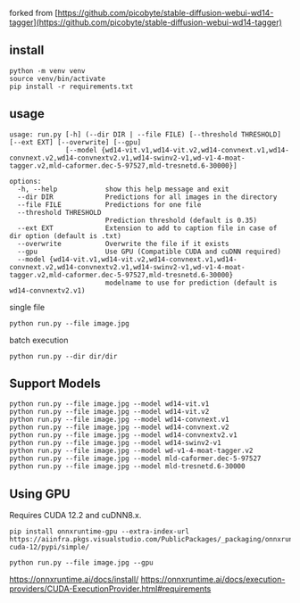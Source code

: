 
forked from [https://github.com/picobyte/stable-diffusion-webui-wd14-tagger](https://github.com/picobyte/stable-diffusion-webui-wd14-tagger)


## install

```
python -m venv venv
source venv/bin/activate
pip install -r requirements.txt
```

## usage

```
usage: run.py [-h] (--dir DIR | --file FILE) [--threshold THRESHOLD] [--ext EXT] [--overwrite] [--gpu]
              [--model {wd14-vit.v1,wd14-vit.v2,wd14-convnext.v1,wd14-convnext.v2,wd14-convnextv2.v1,wd14-swinv2-v1,wd-v1-4-moat-tagger.v2,mld-caformer.dec-5-97527,mld-tresnetd.6-30000}]

options:
  -h, --help            show this help message and exit
  --dir DIR             Predictions for all images in the directory
  --file FILE           Predictions for one file
  --threshold THRESHOLD
                        Prediction threshold (default is 0.35)
  --ext EXT             Extension to add to caption file in case of dir option (default is .txt)
  --overwrite           Overwrite the file if it exists
  --gpu                 Use GPU (Compatible CUDA and cuDNN required)
  --model {wd14-vit.v1,wd14-vit.v2,wd14-convnext.v1,wd14-convnext.v2,wd14-convnextv2.v1,wd14-swinv2-v1,wd-v1-4-moat-tagger.v2,mld-caformer.dec-5-97527,mld-tresnetd.6-30000}
                        modelname to use for prediction (default is wd14-convnextv2.v1)
```

single file

```
python run.py --file image.jpg
```

batch execution

```
python run.py --dir dir/dir
```

## Support Models

```
python run.py --file image.jpg --model wd14-vit.v1
python run.py --file image.jpg --model wd14-vit.v2
python run.py --file image.jpg --model wd14-convnext.v1
python run.py --file image.jpg --model wd14-convnext.v2
python run.py --file image.jpg --model wd14-convnextv2.v1
python run.py --file image.jpg --model wd14-swinv2-v1
python run.py --file image.jpg --model wd-v1-4-moat-tagger.v2
python run.py --file image.jpg --model mld-caformer.dec-5-97527
python run.py --file image.jpg --model mld-tresnetd.6-30000
```

## Using GPU

Requires CUDA 12.2 and cuDNN8.x.

```
pip install onnxruntime-gpu --extra-index-url https://aiinfra.pkgs.visualstudio.com/PublicPackages/_packaging/onnxruntime-cuda-12/pypi/simple/
```

```
python run.py --file image.jpg --gpu
```

https://onnxruntime.ai/docs/install/
https://onnxruntime.ai/docs/execution-providers/CUDA-ExecutionProvider.html#requirements
